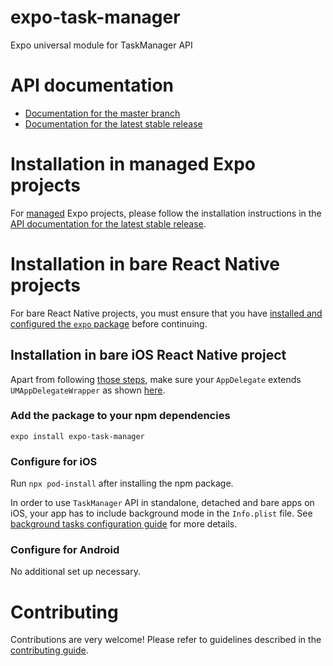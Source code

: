 # expo-task-manager

Expo universal module for TaskManager API

# API documentation

- [Documentation for the master branch](https://github.com/expo/expo/blob/master/docs/pages/versions/unversioned/sdk/task-manager.md)
- [Documentation for the latest stable release](https://docs.expo.io/versions/latest/sdk/task-manager/)

# Installation in managed Expo projects

For [managed](https://docs.expo.io/versions/latest/introduction/managed-vs-bare/) Expo projects, please follow the installation instructions in the [API documentation for the latest stable release](https://docs.expo.io/versions/latest/sdk/task-manager/).

# Installation in bare React Native projects

For bare React Native projects, you must ensure that you have [installed and configured the `expo` package](https://docs.expo.dev/bare/installing-expo-modules/) before continuing.

## Installation in bare iOS React Native project

Apart from following [those steps](#installation-in-bare-react-native-projects), make sure your `AppDelegate` extends `UMAppDelegateWrapper` as shown [here](https://gist.github.com/mczernek/a62413ca517cfd5dac015f5527dafef0).

### Add the package to your npm dependencies

```
expo install expo-task-manager
```

### Configure for iOS

Run `npx pod-install` after installing the npm package.

In order to use `TaskManager` API in standalone, detached and bare apps on iOS, your app has to include background mode in the `Info.plist` file. See [background tasks configuration guide](https://docs.expo.io/versions/latest/sdk/task-manager/#configuration-for-standalone-apps) for more details.

### Configure for Android

No additional set up necessary.

# Contributing

Contributions are very welcome! Please refer to guidelines described in the [contributing guide](https://github.com/expo/expo#contributing).
